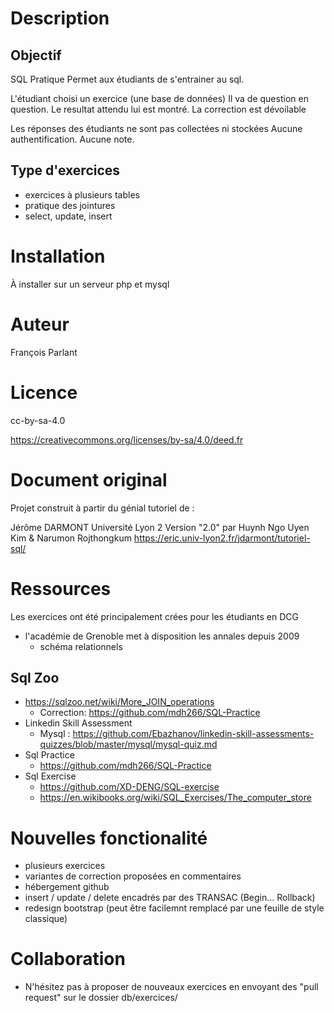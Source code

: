 # Description

## Objectif
SQL Pratique
Permet aux étudiants de s'entrainer au sql.

L'étudiant choisi un exercice (une base de données)
Il va de question en question.
Le resultat attendu lui est montré.
La correction est dévoilable


Les réponses des étudiants ne sont pas collectées ni stockées
Aucune authentification.
Aucune note.


## Type d'exercices
* exercices à plusieurs tables
* pratique des jointures
* select, update, insert


# Installation
À installer sur un serveur php et mysql


# Auteur
François Parlant

# Licence
cc-by-sa-4.0

https://creativecommons.org/licenses/by-sa/4.0/deed.fr

# Document original
Projet construit à partir du génial tutoriel de :

Jérôme DARMONT Université Lyon 2
Version "2.0" par Huynh Ngo Uyen Kim &amp; Narumon Rojthongkum 
https://eric.univ-lyon2.fr/jdarmont/tutoriel-sql/

# Ressources
Les exercices ont été principalement crées pour les étudiants en DCG
* l'académie de Grenoble met à disposition les annales depuis 2009 
  * schéma relationnels
  
## Sql Zoo
* https://sqlzoo.net/wiki/More_JOIN_operations
  * Correction: https://github.com/mdh266/SQL-Practice
* Linkedin Skill Assessment
  * Mysql : https://github.com/Ebazhanov/linkedin-skill-assessments-quizzes/blob/master/mysql/mysql-quiz.md
* Sql Practice
  * https://github.com/mdh266/SQL-Practice
* Sql Exercise
  * https://github.com/XD-DENG/SQL-exercise
  * https://en.wikibooks.org/wiki/SQL_Exercises/The_computer_store



# Nouvelles fonctionalité
* plusieurs exercices
* variantes de correction proposées en commentaires
* hébergement github
* insert / update / delete encadrés par des TRANSAC (Begin... Rollback)
* redesign bootstrap (peut être facilemnt remplacé par une feuille de style classique)


# Collaboration
* N'hésitez pas à proposer de nouveaux exercices en envoyant des "pull request" sur le dossier db/exercices/





